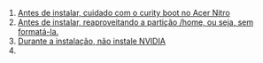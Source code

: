 1. [Antes de instalar, cuidado com o curity boot no Acer Nitro](secboot_acer_nitro.md)  
2. [Antes de instalar, reaproveitando a partição /home, ou seja, sem formatá-la.](home_intact.md)  
3. [Durante a instalação, não instale NVIDIA](install_nvidia_ignore.md)
4. 
